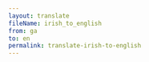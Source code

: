 ```yaml
--- 
layout: translate 
fileName: irish_to_english 
from: ga
to: en 
permalink: translate-irish-to-english
---
```


